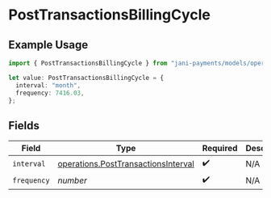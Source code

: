 # PostTransactionsBillingCycle

## Example Usage

```typescript
import { PostTransactionsBillingCycle } from "jani-payments/models/operations";

let value: PostTransactionsBillingCycle = {
  interval: "month",
  frequency: 7416.03,
};
```

## Fields

| Field                                                                                      | Type                                                                                       | Required                                                                                   | Description                                                                                |
| ------------------------------------------------------------------------------------------ | ------------------------------------------------------------------------------------------ | ------------------------------------------------------------------------------------------ | ------------------------------------------------------------------------------------------ |
| `interval`                                                                                 | [operations.PostTransactionsInterval](../../models/operations/posttransactionsinterval.md) | :heavy_check_mark:                                                                         | N/A                                                                                        |
| `frequency`                                                                                | *number*                                                                                   | :heavy_check_mark:                                                                         | N/A                                                                                        |